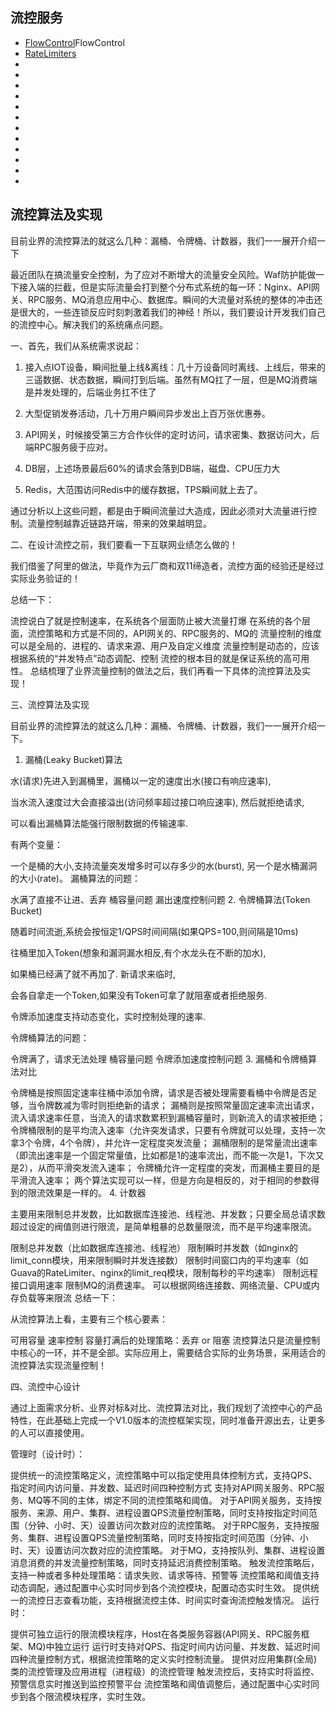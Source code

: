 



## 流控服务
- [FlowControl](https://github.com/zhouguoqing/FlowControl)FlowControl
- [RateLimiters](https://github.com/robertmircea/RateLimiters)
- []()
- []()
- []()
- []()
- [](https://www.cnblogs.com/tianqing/p/11328969.html)
- [](https://www.cnblogs.com/tianqing/p/9044155.html)
- []()
- []()
- []()
- []()
- []()
- []()



## 流控算法及实现

目前业界的流控算法的就这么几种：漏桶、令牌桶、计数器，我们一一展开介绍一下



最近团队在搞流量安全控制，为了应对不断增大的流量安全风险。Waf防护能做一下接入端的拦截，但是实际流量会打到整个分布式系统的每一环：Nginx、API网关、RPC服务、MQ消息应用中心、数据库。瞬间的大流量对系统的整体的冲击还是很大的，一些连锁反应时刻刺激着我们的神经！所以，我们要设计开发我们自己的流控中心。解决我们的系统痛点问题。

一、首先，我们从系统需求说起：

1. 接入点IOT设备，瞬间批量上线&离线：几十万设备同时离线、上线后，带来的三遥数据、状态数据，瞬间打到后端。虽然有MQ扛了一层，但是MQ消费端是并发处理的，后端业务扛不住了

2. 大型促销发券活动，几十万用户瞬间异步发出上百万张优惠券。

3. API网关，时候接受第三方合作伙伴的定时访问，请求密集、数据访问大，后端RPC服务疲于应对。

4. DB层，上述场景最后60%的请求会落到DB端，磁盘、CPU压力大

5. Redis，大范围访问Redis中的缓存数据，TPS瞬间就上去了。

 通过分析以上这些问题，都是由于瞬间流量过大造成，因此必须对大流量进行控制。流量控制越靠近链路开端，带来的效果越明显。

二、在设计流控之前，我们要看一下互联网业绩怎么做的！

我们借鉴了阿里的做法，毕竟作为云厂商和双11缔造者，流控方面的经验还是经过实际业务验证的！







总结一下：

流控说白了就是控制速率，在系统各个层面防止被大流量打爆
在系统的各个层面，流控策略和方式是不同的，API网关的、RPC服务的、MQ的
流量控制的维度可以是全局的、进程的、请求来源、用户及自定义维度
流量控制是动态的，应该根据系统的“并发特点”动态调配、控制
流控的根本目的就是保证系统的高可用性。
总结梳理了业界流量控制的做法之后，我们再看一下具体的流控算法及实现！

三、流控算法及实现

目前业界的流控算法的就这么几种：漏桶、令牌桶、计数器，我们一一展开介绍一下。

1. 漏桶(Leaky Bucket)算法



水(请求)先进入到漏桶里，漏桶以一定的速度出水(接口有响应速率),

当水流入速度过大会直接溢出(访问频率超过接口响应速率), 然后就拒绝请求,

可以看出漏桶算法能强行限制数据的传输速率.

有两个变量：

一个是桶的大小,支持流量突发增多时可以存多少的水(burst),
另一个是水桶漏洞的大小(rate)。
漏桶算法的问题：

水满了直接不让进、丢弃
桶容量问题
漏出速度控制问题
2. 令牌桶算法(Token Bucket)



 

随着时间流逝,系统会按恒定1/QPS时间间隔(如果QPS=100,则间隔是10ms)

往桶里加入Token(想象和漏洞漏水相反,有个水龙头在不断的加水),

如果桶已经满了就不再加了. 新请求来临时,

会各自拿走一个Token,如果没有Token可拿了就阻塞或者拒绝服务.

令牌添加速度支持动态变化，实时控制处理的速率.

令牌桶算法的问题：

令牌满了，请求无法处理
桶容量问题
令牌添加速度控制问题
3. 漏桶和令牌桶算法对比

令牌桶是按照固定速率往桶中添加令牌，请求是否被处理需要看桶中令牌是否足够，当令牌数减为零时则拒绝新的请求；
漏桶则是按照常量固定速率流出请求，流入请求速率任意，当流入的请求数累积到漏桶容量时，则新流入的请求被拒绝；
令牌桶限制的是平均流入速率（允许突发请求，只要有令牌就可以处理，支持一次拿3个令牌，4个令牌），并允许一定程度突发流量；
漏桶限制的是常量流出速率（即流出速率是一个固定常量值，比如都是1的速率流出，而不能一次是1，下次又是2），从而平滑突发流入速率；
令牌桶允许一定程度的突发，而漏桶主要目的是平滑流入速率；
两个算法实现可以一样，但是方向是相反的，对于相同的参数得到的限流效果是一样的。
4. 计数器

主要用来限制总并发数，比如数据库连接池、线程池、并发数；只要全局总请求数超过设定的阀值则进行限流，是简单粗暴的总数量限流，而不是平均速率限流。

限制总并发数（比如数据库连接池、线程池）
限制瞬时并发数（如nginx的limit_conn模块，用来限制瞬时并发连接数）
限制时间窗口内的平均速率（如Guava的RateLimiter、nginx的limit_req模块，限制每秒的平均速率）
限制远程接口调用速率
限制MQ的消费速率。
可以根据网络连接数、网络流量、CPU或内存负载等来限流
总结一下：

从流控算法上看，主要有三个核心要素：

可用容量
速率控制
容量打满后的处理策略：丢弃 or 阻塞
流控算法只是流量控制中核心的一环，并不是全部。实际应用上，需要结合实际的业务场景，采用适合的流控算法实现流量控制！

四、流控中心设计

通过上面需求分析、业界对标&对比、流控算法对比，我们规划了流控中心的产品特性，在此基础上完成一个V1.0版本的流控框架实现，同时准备开源出去，让更多的人可以直接使用。

管理时（设计时）：

提供统一的流控策略定义，流控策略中可以指定使用具体控制方式，支持QPS、指定时间内访问量、并发数、延迟时间四种控制方式
支持对API网关服务、RPC服务、MQ等不同的主体，绑定不同的流控策略和阈值。
对于API网关服务，支持按服务、来源、用户、集群、进程设置QPS流量控制策略，同时支持按指定时间范围（分钟、小时、天）设置访问次数对应的流控策略。
对于RPC服务，支持按服务、集群、进程设置QPS流量控制策略，同时支持按指定时间范围（分钟、小时、天）设置访问次数对应的流控策略。
对于MQ，支持按队列、集群、进程设置消息消费的并发流量控制策略，同时支持延迟消费控制策略。
触发流控策略后，支持一种或者多种处理策略：请求失败、请求等待、预警等
流控策略和阈值支持动态调配，通过配置中心实时同步到各个流控模块，配置动态实时生效。
提供统一的流控日志查看功能，支持根据流控主体、时间实时查询流控触发情况。
运行时：

提供可独立运行的限流模块程序，Host在各类服务容器(API网关、RPC服务框架、MQ)中独立运行
运行时支持对QPS、指定时间内访问量、并发数、延迟时间四种流量控制方式，根据流控策略的定义实时控制流量。
提供对应用集群(全局)类的流控管理及应用进程（进程级）的流控管理
触发流控后，支持实时将监控、预警信息实时推送到监控预警平台
流控策略和阈值调整后，通过配置中心实时同步到各个限流模块程序，实时生效。